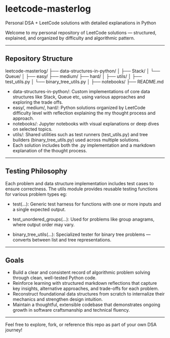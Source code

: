 # leetcode-masterlog
Personal DSA + LeetCode solutions with detailed explanations in Python

Welcome to my personal repository of LeetCode solutions — structured, explained, and organized by difficulty and algorithmic pattern. 

---
## Repository Structure
leetcode-masterlog/
├── data-structures-in-python/
│ ├── Stack/
│ └── Queue/
│
├── easy/
├── medium/
├── hard/
│
├── utils/
│ ├── test_utils.py
│ └── binary_tree_utils.py
│
├── notebooks/
├── README.md


- data-structures-in-python/: Custom implementations of core data structures like Stack, Queue etc, using various approaches and exploring the trade offs.
- easy/, medium/, hard/: Python solutions organized by LeetCode difficulty level with reflection explaining the my thought process and approach.
- notebooks/: Jupyter notebooks with visual explanations or deep dives on selected topics.
- utils/: Shared utilities such as test runners (test_utils.py) and tree builders (binary_tree_utils.py) used across multiple solutions.
- Each solution includes both the .py implementation and a markdown explanation of the thought process.
---

## Testing Philosophy

Each problem and data structure implementation includes test cases to ensure correctness. The utils module provides reusable testing functions for various problem types eg:

- test(...): Generic test harness for functions with one or more inputs and a single expected output.

- test_unordered_groups(...): Used for problems like group anagrams, where output order may vary.

- binary_tree_utils(...): Specialized tester for binary tree problems — converts between list and tree representations.

---

## Goals

- Build a clear and consistent record of algorithmic problem solving through clean, well-tested Python code.
- Reinforce learning with structured markdown reflections that capture key insights, alternative approaches, and trade-offs for each problem.
- Reconstruct foundational data structures from scratch to internalize their mechanics and strengthen design intuition.
- Maintain a thoughtful, extensible codebase that demonstrates ongoing growth in software craftsmanship and technical fluency.

---

Feel free to explore, fork, or reference this repo as part of your own DSA journey!
